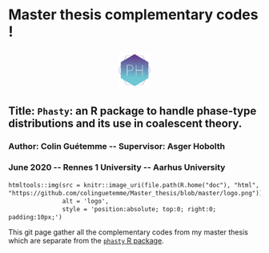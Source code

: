 # Master thesis complementary codes ! <p align="center"> <img src="https://github.com/colinguetemme/Master_thesis/blob/master/logo.png" width="64" height="64" /> </p>


## Title: ```Phasty```: an R package to handle phase-type distributions and its use in coalescent theory.
### Author: Colin Guétemme   --   Supervisor: Asger Hobolth
### June 2020   --   Rennes 1 University   --   Aarhus University

```{r, echo=FALSE}
htmltools::img(src = knitr::image_uri(file.path(R.home("doc"), "html", "https://github.com/colinguetemme/Master_thesis/blob/master/logo.png")), 
               alt = 'logo', 
               style = 'position:absolute; top:0; right:0; padding:10px;')
```

This git page gather all the complementary codes from my master thesis which are separate from the [```phasty``` R package](https://github.com/rivasiker/phasty).

